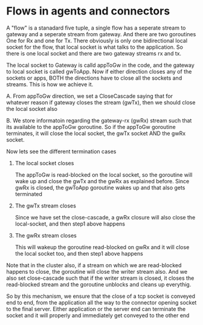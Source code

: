 # Flows in agents and connectors

A "flow" is a stanadard five tuple, a single flow has a seperate stream
to gateway and a seperate stream from gateway. And there are two goroutines
One for Rx and one for Tx. There obviously is only one bidirectional local
socket for the flow, that local socket is what talks to the application. So
there is one local socket and there are two gateway streams rx and tx.

The local socket to Gateway is calld appToGw in the code, and the gateway to
local socket is called gwToApp. Now if either direction closes any of the
sockets or apps, BOTH the directions have to close all the sockets and streams.
This is how we achieve it.

A. From appToGw direction, we set a CloseCascade saying that for whatever reason
   if gateway closes the stream (gwTx), then we should close the local socket also

B. We store informatoin regarding the gateway-rx (gwRx) stream such that its 
   available to the appToGw goroutine. So if the appToGw goroutine terminates,
   it will close the local socket, the gwTx socket AND the gwRx socket.

Now lets see the different termination cases

1. The local socket closes

   The appToGw is read-blocked on the local socket, so the goroutine will wake up
   and close the gwTx and the gwRx as explained before. Since gwRx is closed,
   the gwToApp goroutine wakes up and that also gets terminated

2. The gwTx stream closes

   Since we have set the close-cascade, a gwRx closure will also close the local-socket,
   and then step1 above happens

3. The gwRx stream closes

   This will wakeup the goroutine read-blocked on gwRx and it will close the
   local socket too, and then step1 above happens


Note that in the cluster also, if a stream on which we are read-blocked happens to close,
the goroutine will close the writer stream also. And we also set close-cascade such that
if the writer stream is closed, it closes the read-blocked stream and the goroutine 
unblocks and cleans up everythig.

So by this mechanism, we ensure that the close of a tcp socket is conveyed end to end,
from the application all the way to the connector opening socket to the final server.
Either application or the server end can terminate the socket and it will properly 
and immediately get conveyed to the other end
